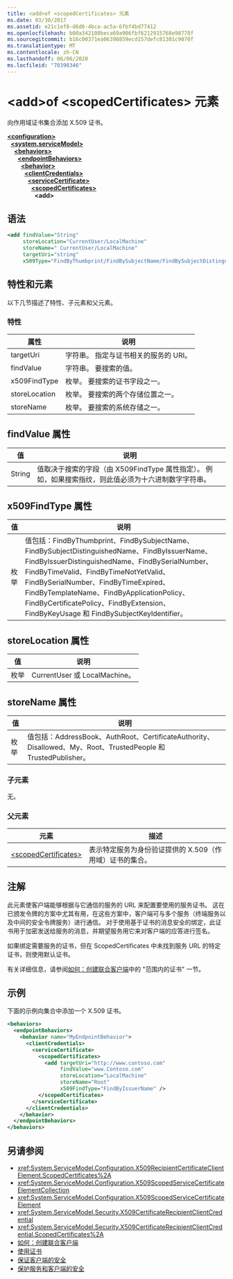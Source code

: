 ```yaml
---
title: <add>of <scopedCertificates> 元素
ms.date: 03/30/2017
ms.assetid: e21c1ef8-d6d6-4bca-ac5a-6fbf4bd77412
ms.openlocfilehash: b00a342108beca69a906fbf6212915768e98778f
ms.sourcegitcommit: b16c00371ea06398859ecd157defc81301c9070f
ms.translationtype: MT
ms.contentlocale: zh-CN
ms.lasthandoff: 06/06/2020
ms.locfileid: "70398346"
---
```

# <a name="add-of-scopedcertificates-element"></a>\<add>of \<scopedCertificates> 元素
向作用域证书集合添加 X.509 证书。  
  
[**\<configuration>**](../configuration-element.md)\
&nbsp;&nbsp;[**\<system.serviceModel>**](system-servicemodel.md)\
&nbsp;&nbsp;&nbsp;&nbsp;[**\<behaviors>**](behaviors.md)\
&nbsp;&nbsp;&nbsp;&nbsp;&nbsp;&nbsp;[**\<endpointBehaviors>**](endpointbehaviors.md)\
&nbsp;&nbsp;&nbsp;&nbsp;&nbsp;&nbsp;&nbsp;&nbsp;[**\<behavior>**](behavior-of-endpointbehaviors.md)\
&nbsp;&nbsp;&nbsp;&nbsp;&nbsp;&nbsp;&nbsp;&nbsp;&nbsp;&nbsp;[**\<clientCredentials>**](clientcredentials.md)\
&nbsp;&nbsp;&nbsp;&nbsp;&nbsp;&nbsp;&nbsp;&nbsp;&nbsp;&nbsp;&nbsp;&nbsp;[**\<serviceCertificate>**](servicecertificate-of-clientcredentials-element.md)\
&nbsp;&nbsp;&nbsp;&nbsp;&nbsp;&nbsp;&nbsp;&nbsp;&nbsp;&nbsp;&nbsp;&nbsp;&nbsp;&nbsp;[**\<scopedCertificates>**](scopedcertificates-element.md)\
&nbsp;&nbsp;&nbsp;&nbsp;&nbsp;&nbsp;&nbsp;&nbsp;&nbsp;&nbsp;&nbsp;&nbsp;&nbsp;&nbsp;&nbsp;&nbsp;**\<add>**  
  
## <a name="syntax"></a>语法  
  
```xml  
<add findValue="String"
     storeLocation="CurrentUser/LocalMachine"
     storeName=" CurrentUser/LocalMachine"
     targetUri="string"
     x509Type="FindByThumbprint/FindBySubjectName/FindBySubjectDistinguishedName/FindByIssuerName/FindByIssuerDistinguishedName/FindBySerialNumber/FindByTimeValid/FindByTimeNotYetValid/FindBySerialNumber/FindByTimeExpired/FindByTemplateName/FindByApplicationPolicy/FindByCertificatePolicy/FindByExtension/FindByKeyUsage/FindBySubjectKeyIdentifier" />
```  
  
## <a name="attributes-and-elements"></a>特性和元素  
 以下几节描述了特性、子元素和父元素。  
  
### <a name="attributes"></a>特性  
  
|属性|说明|  
|---------------|-----------------|  
|targetUri|字符串。 指定与证书相关的服务的 URI。|  
|findValue|字符串。 要搜索的值。|  
|x509FindType|枚举。 要搜索的证书字段之一。|  
|storeLocation|枚举。 要搜索的两个存储位置之一。|  
|storeName|枚举。 要搜索的系统存储之一。|  
  
## <a name="findvalue-attribute"></a>findValue 属性  
  
|值|说明|  
|-----------|-----------------|  
|String|值取决于搜索的字段（由 X509FindType 属性指定）。 例如，如果搜索指纹，则此值必须为十六进制数字字符串。|  
  
## <a name="x509findtype-attribute"></a>x509FindType 属性  
  
|值|说明|  
|-----------|-----------------|  
|枚举|值包括：FindByThumbprint、FindBySubjectName、FindBySubjectDistinguishedName、FindByIssuerName、FindByIssuerDistinguishedName、FindBySerialNumber、FindByTimeValid、FindByTimeNotYetValid、FindBySerialNumber、FindByTimeExpired、FindByTemplateName、FindByApplicationPolicy、FindByCertificatePolicy、FindByExtension、FindByKeyUsage 和 FindBySubjectKeyIdentifier。|  
  
## <a name="storelocation-attribute"></a>storeLocation 属性  
  
|值|说明|  
|-----------|-----------------|  
|枚举|CurrentUser 或 LocalMachine。|  
  
## <a name="storename-attribute"></a>storeName 属性  
  
|值|说明|  
|-----------|-----------------|  
|枚举|值包括：AddressBook、AuthRoot、CertificateAuthority、Disallowed、My、Root、TrustedPeople 和 TrustedPublisher。|  
  
### <a name="child-elements"></a>子元素  
 无。  
  
### <a name="parent-elements"></a>父元素  
  
|元素|描述|  
|-------------|-----------------|  
|[\<scopedCertificates>](scopedcertificates-element.md)|表示特定服务为身份验证提供的 X.509（作用域）证书的集合。|  
  
## <a name="remarks"></a>注解  
 此元素使客户端能够根据与它通信的服务的 URL 来配置要使用的服务证书。 这在已颁发令牌的方案中尤其有用，在这些方案中，客户端可与多个服务（终端服务以及中间的安全令牌服务）进行通信。 对于使用基于证书的消息安全的绑定，此证书用于加密发送给服务的消息，并期望服务用它来对客户端的应答进行签名。  
  
 如果绑定需要服务的证书，但在 ScopedCertificates 中未找到服务 URL 的特定证书，则使用默认证书。  
  
 有关详细信息，请参阅[如何：创建联合客户端](../../../wcf/feature-details/how-to-create-a-federated-client.md)中的 "范围内的证书" 一节。  
  
## <a name="example"></a>示例  
 下面的示例向集合中添加一个 X.509 证书。  
  
```xml  
<behaviors>
  <endpointBehaviors>
    <behavior name="MyEndpointBehavior">
      <clientCredentials>
        <serviceCertificate>
          <scopedCertificates>
            <add targetUri="http://www.contoso.com"
                 findValue="www.Contoso.com"
                 storeLocation="LocalMachine"
                 storeName="Root"
                 x509FindType="FindByIssuerName" />
          </scopedCertificates>
        </serviceCertificate>
      </clientCredentials>
    </behavior>
  </endpointBehaviors>
</behaviors>
```  
  
## <a name="see-also"></a>另请参阅

- <xref:System.ServiceModel.Configuration.X509RecipientCertificateClientElement.ScopedCertificates%2A>
- <xref:System.ServiceModel.Configuration.X509ScopedServiceCertificateElementCollection>
- <xref:System.ServiceModel.Configuration.X509ScopedServiceCertificateElement>
- <xref:System.ServiceModel.Security.X509CertificateRecipientClientCredential>
- <xref:System.ServiceModel.Security.X509CertificateRecipientClientCredential.ScopedCertificates%2A>
- [如何：创建联合客户端](../../../wcf/feature-details/how-to-create-a-federated-client.md)
- [使用证书](../../../wcf/feature-details/working-with-certificates.md)
- [保证客户端的安全](../../../wcf/securing-clients.md)
- [保护服务和客户端的安全](../../../wcf/feature-details/securing-services-and-clients.md)
